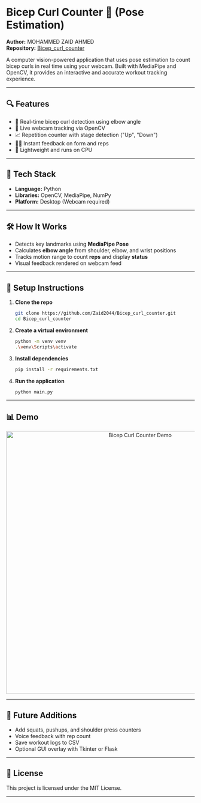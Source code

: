 # Bicep Curl Counter 💪 (Pose Estimation)

**Author:** MOHAMMED ZAID AHMED  
**Repository:** [Bicep\_curl\_counter](https://github.com/Zaid2044/Bicep_curl_counter)

A computer vision-powered application that uses pose estimation to count bicep curls in real time using your webcam. Built with MediaPipe and OpenCV, it provides an interactive and accurate workout tracking experience.

---

## 🔍 Features

* 🎯 Real-time bicep curl detection using elbow angle
* 📸 Live webcam tracking via OpenCV
* 📈 Repetition counter with stage detection ("Up", "Down")
* 🏋️‍♂️ Instant feedback on form and reps
* 🧠 Lightweight and runs on CPU

---

## 🧠 Tech Stack

* **Language:** Python
* **Libraries:** OpenCV, MediaPipe, NumPy
* **Platform:** Desktop (Webcam required)

---

## 🛠️ How It Works

* Detects key landmarks using **MediaPipe Pose**
* Calculates **elbow angle** from shoulder, elbow, and wrist positions
* Tracks motion range to count **reps** and display **status**
* Visual feedback rendered on webcam feed

---

## 🚀 Setup Instructions

1. **Clone the repo**

   ```bash
   git clone https://github.com/Zaid2044/Bicep_curl_counter.git
   cd Bicep_curl_counter
   ```

2. **Create a virtual environment**

   ```bash
   python -m venv venv
   .\venv\Scripts\activate
   ```

3. **Install dependencies**

   ```bash
   pip install -r requirements.txt
   ```

4. **Run the application**

   ```bash
   python main.py
   ```

---

## 📊 Demo

<p align="center">
  <img src="docs/demo.gif" alt="Bicep Curl Counter Demo" width="700"/>
</p>

---

## 🔮 Future Additions

* Add squats, pushups, and shoulder press counters
* Voice feedback with rep count
* Save workout logs to CSV
* Optional GUI overlay with Tkinter or Flask

---

## 📜 License

This project is licensed under the MIT License.

---
